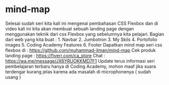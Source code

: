 # mind-map
Selesai sudah seri kita kali ini mengenai pembahasan CSS Flexbox dan di video kali ini kita akan membuat sebuah landing page dengan menggunakan teknik dari css Flexbox yang sebelumnya kita pelajari.  Bagian dari web yang kita buat : 1. Navbar 2. Jumbotron 3. My Skils 4. Portofolio images 5. Coding Academy Features 6. Footer  Dapatkan mind map seri css flexbox di : https://github.com/muhammad-ilman/mind-map  Cek produk landing page : https://fiverr.com/ca_store  Chat : https://wa.me/message/JX6YRUOKKMD7F1  Update terus informasi seri pembelajaran terbaru hanya di Coding Academy, mohon maaf jika suara terdengar kurang jelas karena ada masalah di microphonenya ( sudah usang )

